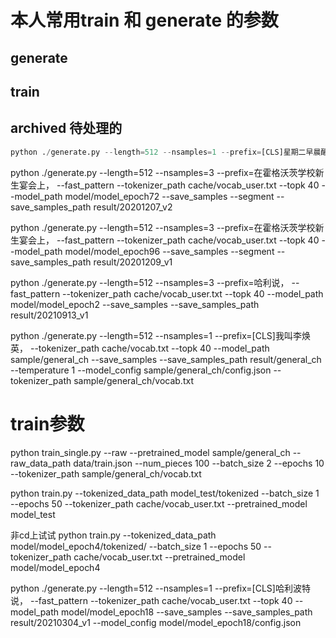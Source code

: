 # 本人常用train 和 generate 的参数
## generate


## train



## archived 待处理的
``` python
python ./generate.py --length=512 --nsamples=1 --prefix=[CLS]星期二早晨醒来时， --tokenizer_path cache/vocab_user.txt --topk 40 --model_path model/model_epoch4 --save_samples --save_samples_path result/20210914_v1 --model_config model/model_epoch4/config.json
```

python ./generate.py --length=512 --nsamples=3 --prefix=在霍格沃茨学校新生宴会上， --fast_pattern --tokenizer_path cache/vocab_user.txt --topk 40 --model_path model/model_epoch72 --save_samples --segment --save_samples_path result/20201207_v2

python ./generate.py --length=512 --nsamples=3 --prefix=在霍格沃茨学校新生宴会上， --fast_pattern --tokenizer_path cache/vocab_user.txt --topk 40 --model_path model/model_epoch96 --save_samples --segment --save_samples_path result/20201209_v1


python ./generate.py --length=512 --nsamples=3 --prefix=哈利说， --fast_pattern --tokenizer_path cache/vocab_user.txt --topk 40 --model_path model/model_epoch2 --save_samples --save_samples_path result/20210913_v1

python ./generate.py --length=512 --nsamples=1 --prefix=[CLS]我叫李焕英， --tokenizer_path cache/vocab.txt --topk 40 --model_path sample/general_ch --save_samples --save_samples_path result/general_ch --temperature 1 --model_config sample/general_ch/config.json --tokenizer_path sample/general_ch/vocab.txt

# train参数
python train_single.py --raw --pretrained_model sample/general_ch --raw_data_path data/train.json --num_pieces 100 --batch_size 2 --epochs 10 --tokenizer_path sample/general_ch/vocab.txt

python train.py --tokenized_data_path model_test/tokenized --batch_size 1 --epochs 50 --tokenizer_path cache/vocab_user.txt --pretrained_model model_test

非cd上试试
python train.py --tokenized_data_path model/model_epoch4/tokenized/ --batch_size 1 --epochs 50 --tokenizer_path cache/vocab_user.txt --pretrained_model model/model_epoch4

python ./generate.py --length=512 --nsamples=1 --prefix=[CLS]哈利波特说， --fast_pattern --tokenizer_path cache/vocab_user.txt --topk 40 --model_path model/model_epoch18 --save_samples --save_samples_path result/20210304_v1 --model_config model/model_epoch18/config.json


